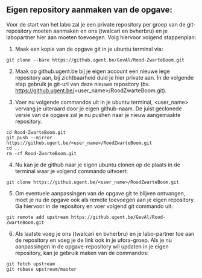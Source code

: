 ## Eigen repository aanmaken van de opgave:

Voor de start van het labo zal je een private repository per groep van de git-repository moeten aanmaken en ons (twalcari en bvherbru) en je labopartner hier aan moeten toevoegen. Volg hiervoor volgend stappenplan: 

1. Maak een kopie van de opgave git in je ubuntu terminal via:
```
git clone --bare https://github.ugent.be/GevAl/Rood-ZwarteBoom.git
```
 2. Maak op github.ugent.be bij je eigen account een nieuwe lege repository aan, bij zichtbaarheid duid je hier private aan. In de volgende stap gebruik je git-url van deze nieuwe repository (bv. https://github.ugent.be/<user_name>/RoodZwarteBoom.git).

3. Voer nu volgende commandos uit in je ubuntu terminal, <user_name> vervang je uiteraard door je eigen github-naam. De juist geclonede versie van de opgave zal je nu pushen naar je nieuw aangemaakte repository.

```
cd Rood-ZwarteBoom.git
git push --mirror https://github.ugent.be/<user_name>/RoodZwarteBoom.git
cd ..
rm -rf Rood-ZwarteBoom.git
```

4. Nu kan je de github naar je eigen ubuntu clonen op de plaats in de terminal waar je volgend commando uitvoert:

```
git clone https://github.ugent.be/<user_name>/RoodZwarteBoom.git
```

5. Om eventuele aanpassingen van de opgave git te blijven ontvangen, moet je nu de opgave ook als remote toevoegen aan je eigen repository. Ga hiervoor in de repository en voer volgend git commando uit:

```
git remote add upstream https://github.ugent.be/GevAl/Rood-ZwarteBoom.git
```

6. Als laatste voeg je ons (twalcari en bvherbru) en je labo-partner toe aan de repository en voeg je de link ook in je ufora-groep. Als je nu aanpassingen in de opgave-repository wil updaten in je eigen repository, kan je gebruik maken van de commandos:
```
git fetch upstream
git rebase upstream/master
```